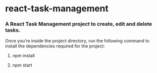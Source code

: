 # react-task-management

### A React Task Management project to create, edit and delete tasks.

Once you’re inside the project directory, run the following command to install the dependencies required for the project:

1. npm install

2. npm start
